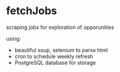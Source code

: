 # fetchJobs

scraping jobs for exploration of opporunities

using:

- beautiful soup, selenium to parse html
- cron to schedule weekly refresh
- PostgreSQL database for storage
